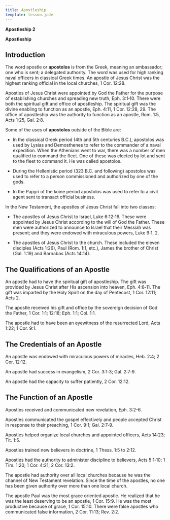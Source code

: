 ```yaml
---
title: Apostleship
template: lesson.jade
---
```



**Apostleship 2**

**Apostleship**

Introduction
------------

The word apostle or **apostolos** is from the Greek, meaning an
ambassador; one who is sent; a delegated authority. The word was used
for high ranking naval officers in classical Greek times. An apostle of
Jesus Christ was the highest ranking official in the local churches, 1
Cor. 12:28.

Apostles of Jesus Christ were appointed by God the Father for the
purpose of establishing churches and spreading new truth, Eph. 3:1‑10.
There were both the spiritual gift and office of apostleship. The
spiritual gift was the divine enabling to function as an apostle, Eph.
4:11, 1 Cor. 12:28, 29. The office of apostleship was the authority to
function as an apostle, Rom. 1:5, Acts 1:25, Gal. 2:8.

Some of the uses of **apostolos** outside of the Bible are:

-   In the classical Greek period (4th and 5th centuries B.C.),
    apostolos was used by Lysias and Demosthenes to refer to the
    commander of a naval expedition. When the Athenians went to war,
    there was a number of men qualified to command the fleet. One of
    these was elected by lot and sent to the fleet to command it. He was
    called apostolos.

-   During the Hellenistic period (323 B.C. and following) apostolos was
    used to refer to a person commissioned and authorized by one of the
    gods.

-   In the Papyri of the koine period apostolos was used to refer to a
    civil agent sent to transact official business.

In the New Testament, the apostles of Jesus Christ fall into two
classes:

-   The apostles of Jesus Christ to Israel, Luke 6:12‑16. These were
    appointed by Jesus Christ according to the will of God the Father.
    These men were authorized to announce to Israel that their Messiah
    was present; and they were endowed with miraculous powers, Luke 9:1,
    2.

-   The apostles of Jesus Christ to the church. These included the
    eleven disciples (Acts 1:26), Paul (Rom. 1:1, etc.), James the
    brother of Christ (Gal. 1:19) and Barnabas (Acts 14:14).

The Qualifications of an Apostle
--------------------------------

An apostle had to have the spiritual gift of apostleship. The gift was
provided by Jesus Christ after His ascension into heaven, Eph. 4:8‑11.
The gift was imparted by the Holy Spirit on the day of Pentecost, 1 Cor.
12:11; Acts 2.

The apostle received his gift and office by the sovereign decision of
God the Father, 1 Cor. 1:1; 12:18; Eph. 1:1; Col. 1:1.

The apostle had to have been an eyewitness of the resurrected Lord, Acts
1:22; 1 Cor. 9:1.

The Credentials of an Apostle
-----------------------------

An apostle was endowed with miraculous powers of miracles, Heb. 2:4; 2
Cor. 12:12.

An apostle had success in evangelism, 2 Cor. 3:1‑3; Gal. 2:7‑9.

An apostle had the capacity to suffer patiently, 2 Cor. 12:12.

The Function of an Apostle
--------------------------

Apostles received and communicated new revelation, Eph. 3:2-6.

Apostles communicated the gospel effectively and people accepted Christ
in response to their preaching, 1 Cor. 9:1; Gal. 2:7‑9.

Apostles helped organize local churches and appointed officers, Acts
14:23; Tit. 1:5.

Apostles trained new believers in doctrine, 1 Thess. 1:5 to 2:12.

Apostles had the authority to administer discipline to believers, Acts
5:1‑10; 1 Tim. 1:20; 1 Cor. 4:21; 2 Cor. 13:2.

The apostle had authority over all local churches because he was the
channel of New Testament revelation. Since the time of the apostles, no
one has been given authority over more than one local church.

The apostle Paul was the most grace oriented apostle. He realized that
he was the least deserving to be an apostle, 1 Cor. 15:9. He was the
most productive because of grace, 1 Cor. 15:10. There were false
apostles who communicated false information, 2 Cor. 11:13; Rev. 2:2.

